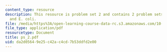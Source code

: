 ```yaml
---
content_type: resource
description: This resource is problem set 2 and contains 2 problem sets on centrifugation
  and E. coli.
file: /media/https%3A/open-learning-course-data-rc.s3.amazonaws.com/10-445-separation-processes-for-biochemical-products-summer-2005/da2d05649e25c42ac4cd7b53ddfd2e00_ps_2.pdf
file_type: application/pdf
resourcetype: Document
title: ps_2.pdf
uid: da2d0564-9e25-c42a-c4cd-7b53ddfd2e00
---
```

